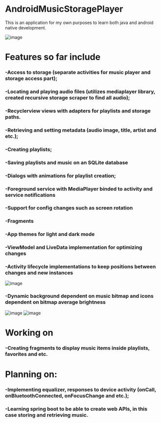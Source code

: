 # AndroidMusicStoragePlayer

This is an application for my own purposes to learn both java and android native development.

![image](https://user-images.githubusercontent.com/116734709/206445172-432d523c-a51e-4076-a463-004d19f8ddf2.png)


  # Features so far include
  
  ### -Access to storage (separate activities for music player and storage access part);
  
  ### -Locating and playing audio files (utilizes mediaplayer library, created recursive storage scraper to find all audio);
  
  ### -Recyclerview views with adapters for playlists and storage paths.

  ### -Retrieving and setting metadata (audio image, title, artist and etc.);

  ### -Creating playlists;
  
  ### -Saving playlists and music on an SQLite database

  ### -Dialogs with animations for playlist creation;
  
  ### -Foreground service with MediaPlayer binded to activity and service notifications
  
  ### -Support for config changes such as screen rotation
  
  ### -Fragments 
  
  ### -App themes for light and dark mode
  
  ### -ViewModel and LiveData implementation for optimizing changes
  
  ### -Activity lifecycle implementations to keep positions between changes and new instances
  
  
  
  ![image](https://user-images.githubusercontent.com/116734709/208097075-4a8b9634-7488-4c2e-9f4a-2e4f2db94723.png)
  
  ### -Dynamic background dependent on music bitmap and icons dependent on bitmap average brightness

  ![image](https://user-images.githubusercontent.com/116734709/208098004-69b48378-f283-4079-814f-26ff588ced44.png)
  ![image](https://user-images.githubusercontent.com/116734709/208098185-bfed169e-b3d3-412f-a5a6-973f76605794.png)



# Working on

  ### -Creating fragments to display music items inside playlists, favorites and etc.

  
# Planning on:
 
 
  ### -Implementing equalizer, responses to device activity (onCall, onBluetoothConnected, onFocusChange and etc.);

  ### -Learning spring boot to be able to create web APIs, in this case storing and retrieving music.

